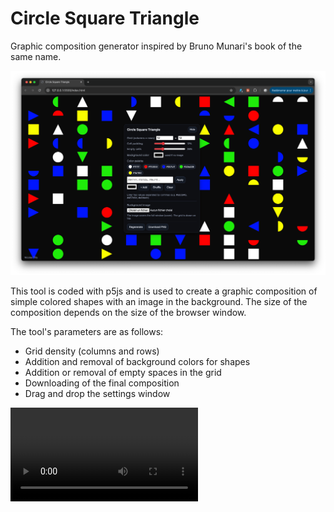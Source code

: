 # Circle Square Triangle

Graphic composition generator inspired by Bruno Munari's book of the same name.

![Capture du site](/capture.png)

This tool is coded with p5js and is used to create a graphic composition of simple colored shapes with an image in the background. The size of the composition depends on the size of the browser window.

The tool's parameters are as follows:

- Grid density (columns and rows)
- Addition and removal of background colors for shapes
- Addition or removal of empty spaces in the grid
- Downloading of the final composition
- Drag and drop the settings window

![video](https://github.com/nicolastilly/Circle-Square-Triangle/blob/master/video.mp4)
